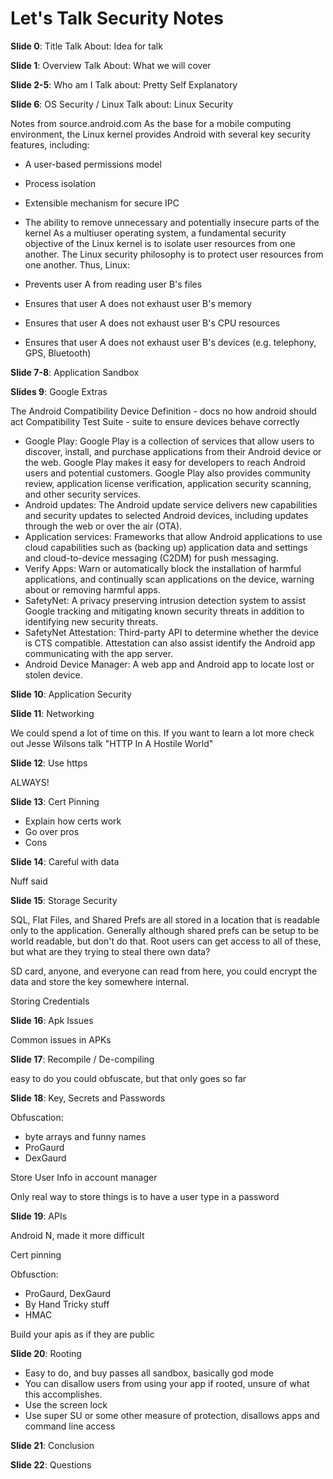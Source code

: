 # Let's Talk Security Notes

**Slide 0**: Title
Talk About: Idea for talk

**Slide 1**: Overview
Talk About: What we will cover

**Slide 2-5**: Who am I
Talk about: Pretty Self Explanatory

**Slide 6**: OS Security / Linux
Talk about: Linux Security

Notes from source.android.com
As the base for a mobile computing environment, the Linux kernel provides Android with several key security features, including:

* A user-based permissions model
* Process isolation
* Extensible mechanism for secure IPC
* The ability to remove unnecessary and potentially insecure parts of the kernel
As a multiuser operating system, a fundamental security objective of the Linux kernel is to isolate user resources from one another. The Linux security philosophy is to protect user resources from one another. Thus, Linux:

* Prevents user A from reading user B's files
* Ensures that user A does not exhaust user B's memory
* Ensures that user A does not exhaust user B's CPU resources
* Ensures that user A does not exhaust user B's devices (e.g. telephony, GPS, Bluetooth)


**Slide 7-8**: Application Sandbox

**Slides 9**: Google Extras

The Android Compatibility Device Definition - docs no how android should act
Compatibility Test Suite - suite to ensure devices behave correctly

* Google Play: Google Play is a collection of services that allow users to discover, install, and purchase applications from their Android device or the web. Google Play makes it easy for developers to reach Android users and potential customers. Google Play also provides community review, application license verification, application security scanning, and other security services.
* Android updates: The Android update service delivers new capabilities and security updates to selected Android devices, including updates through the web or over the air (OTA).
* Application services: Frameworks that allow Android applications to use cloud capabilities such as (backing up) application data and settings and cloud-to-device messaging (C2DM) for push messaging.
* Verify Apps: Warn or automatically block the installation of harmful applications, and continually scan applications on the device, warning about or removing harmful apps.
* SafetyNet: A privacy preserving intrusion detection system to assist Google tracking and mitigating known security threats in addition to identifying new security threats.
* SafetyNet Attestation: Third-party API to determine whether the device is CTS compatible. Attestation can also assist identify the Android app communicating with the app server.
* Android Device Manager: A web app and Android app to locate lost or stolen device.

**Slide 10**: Application Security

**Slide 11**: Networking

We could spend a lot of time on this. If you want to learn a lot more
check out Jesse Wilsons talk "HTTP In A Hostile World"

**Slide 12**: Use https

ALWAYS!

**Slide 13**: Cert Pinning

* Explain how certs work
* Go over pros
* Cons

**Slide 14**: Careful with data

Nuff said

**Slide 15**: Storage Security

SQL, Flat Files, and Shared Prefs are all stored in a location that is readable
only to the application. Generally although shared prefs can be setup to be world
readable, but don't do that. Root users can get access to all of these, but
what are they trying to steal there own data?

SD card, anyone, and everyone can read from here, you could encrypt the data
and store the key somewhere internal.

Storing Credentials

**Slide 16**: Apk Issues

Common issues in APKs

**Slide 17**: Recompile / De-compiling

easy to do
you could obfuscate, but that only goes so far

**Slide 18**: Key, Secrets and Passwords

Obfuscation:
- byte arrays and funny names
- ProGaurd
- DexGaurd

Store User Info in account manager

Only real way to store things is to have a user type in a password

**Slide 19**: APIs

Android N, made it more difficult

Cert pinning

Obfusction:
- ProGaurd, DexGaurd
- By Hand Tricky stuff
- HMAC

Build your apis as if they are public

**Slide 20**: Rooting

- Easy to do, and buy passes all sandbox, basically god mode
- You can disallow users from using your app if rooted, unsure of what this accomplishes.
- Use the screen lock
- Use super SU or some other measure of protection, disallows apps and command line access

**Slide 21**: Conclusion

**Slide 22**: Questions
